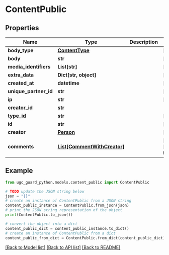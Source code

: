 # ContentPublic


## Properties

Name | Type | Description | Notes
------------ | ------------- | ------------- | -------------
**body_type** | [**ContentType**](ContentType.md) |  | [optional] 
**body** | **str** |  | [optional] 
**media_identifiers** | **List[str]** |  | [optional] 
**extra_data** | **Dict[str, object]** |  | [optional] 
**created_at** | **datetime** |  | [optional] 
**unique_partner_id** | **str** |  | [optional] 
**ip** | **str** |  | [optional] 
**creator_id** | **str** |  | 
**type_id** | **str** |  | [optional] 
**id** | **str** |  | [optional] 
**creator** | [**Person**](Person.md) |  | [optional] 
**comments** | [**List[CommentWithCreator]**](CommentWithCreator.md) |  | [optional] [default to []]

## Example

```python
from ugc_guard_python.models.content_public import ContentPublic

# TODO update the JSON string below
json = "{}"
# create an instance of ContentPublic from a JSON string
content_public_instance = ContentPublic.from_json(json)
# print the JSON string representation of the object
print(ContentPublic.to_json())

# convert the object into a dict
content_public_dict = content_public_instance.to_dict()
# create an instance of ContentPublic from a dict
content_public_from_dict = ContentPublic.from_dict(content_public_dict)
```
[[Back to Model list]](../README.md#documentation-for-models) [[Back to API list]](../README.md#documentation-for-api-endpoints) [[Back to README]](../README.md)


